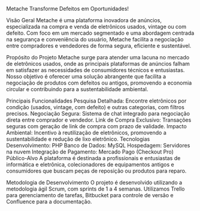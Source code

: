 Metache
Transforme Defeitos em Oportunidades!

Visão Geral
Metache é uma plataforma inovadora de anúncios, especializada na compra e venda de eletrônicos usados, vintage ou com defeito. Com foco em um mercado segmentado e uma abordagem centrada na segurança e conveniência do usuário, Metache facilita a negociação entre compradores e vendedores de forma segura, eficiente e sustentável.

Propósito do Projeto
Metache surge para atender uma lacuna no mercado de eletrônicos usados, onde as principais plataformas de anúncios falham em satisfazer as necessidades de consumidores técnicos e entusiastas. Nosso objetivo é oferecer uma solução abrangente que facilita a negociação de produtos com defeitos ou antigos, promovendo a economia circular e contribuindo para a sustentabilidade ambiental.

Principais Funcionalidades
Pesquisa Detalhada: Encontre eletrônicos por condição (usados, vintage, com defeito) e outras categorias, com filtros precisos.
Negociação Segura: Sistema de chat integrado para negociação direta entre comprador e vendedor.
Link de Compra Exclusivo: Transações seguras com geração de link de compra com prazo de validade.
Impacto Ambiental: Incentivo à reutilização de eletrônicos, promovendo a sustentabilidade e redução de lixo eletrônico.
Tecnologias
Desenvolvimento: PHP
Banco de Dados: MySQL
Hospedagem: Servidores na nuvem
Integração de Pagamento: Mercado Pago (Checkout Pro)
Público-Alvo
A plataforma é destinada a profissionais e entusiastas de informática e eletrônica, colecionadores de equipamentos antigos e consumidores que buscam peças de reposição ou produtos para reparo.

Metodologia de Desenvolvimento
O projeto é desenvolvido utilizando a metodologia ágil Scrum, com sprints de 1 a 4 semanas. Utilizamos Trello para gerenciamento de tarefas, Bitbucket para controle de versão e Confluence para a documentação.

